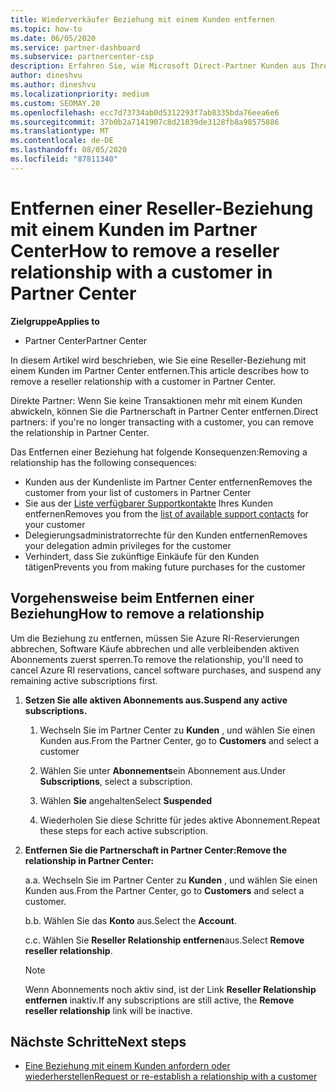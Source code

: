 ```yaml
---
title: Wiederverkäufer Beziehung mit einem Kunden entfernen
ms.topic: how-to
ms.date: 06/05/2020
ms.service: partner-dashboard
ms.subservice: partnercenter-csp
description: Erfahren Sie, wie Microsoft Direct-Partner Kunden aus Ihrer Liste entfernen, Delegierte Administratorrechte entfernen und die Unterstützung für einen Kunden nicht mehr unterstützen oder erwerben können.
author: dineshvu
ms.author: dineshvu
ms.localizationpriority: medium
ms.custom: SEOMAY.20
ms.openlocfilehash: ecc7d73734ab0d5312293f7ab8335bda76eea6e6
ms.sourcegitcommit: 37b0b2a7141907c8d21839de3128fb8a98575886
ms.translationtype: MT
ms.contentlocale: de-DE
ms.lasthandoff: 08/05/2020
ms.locfileid: "87811340"
---
```

# <a name="how-to-remove-a-reseller-relationship-with-a-customer-in-partner-center"></a><span data-ttu-id="0dc49-103">Entfernen einer Reseller-Beziehung mit einem Kunden im Partner Center</span><span class="sxs-lookup"><span data-stu-id="0dc49-103">How to remove a reseller relationship with a customer in Partner Center</span></span>

<span data-ttu-id="0dc49-104">**Zielgruppe**</span><span class="sxs-lookup"><span data-stu-id="0dc49-104">**Applies to**</span></span>

- <span data-ttu-id="0dc49-105">Partner Center</span><span class="sxs-lookup"><span data-stu-id="0dc49-105">Partner Center</span></span>

<span data-ttu-id="0dc49-106">In diesem Artikel wird beschrieben, wie Sie eine Reseller-Beziehung mit einem Kunden im Partner Center entfernen.</span><span class="sxs-lookup"><span data-stu-id="0dc49-106">This article describes how to remove a reseller relationship with a customer in Partner Center.</span></span>

<span data-ttu-id="0dc49-107">Direkte Partner: Wenn Sie keine Transaktionen mehr mit einem Kunden abwickeln, können Sie die Partnerschaft in Partner Center entfernen.</span><span class="sxs-lookup"><span data-stu-id="0dc49-107">Direct partners: if you're no longer transacting with a customer, you can remove the relationship in Partner Center.</span></span>

<span data-ttu-id="0dc49-108">Das Entfernen einer Beziehung hat folgende Konsequenzen:</span><span class="sxs-lookup"><span data-stu-id="0dc49-108">Removing a relationship has the following consequences:</span></span>

- <span data-ttu-id="0dc49-109">Kunden aus der Kundenliste im Partner Center entfernen</span><span class="sxs-lookup"><span data-stu-id="0dc49-109">Removes the customer from your list of customers in Partner Center</span></span>
- <span data-ttu-id="0dc49-110">Sie aus der [Liste verfügbarer Supportkontakte](assign-support-contacts.md) Ihres Kunden entfernen</span><span class="sxs-lookup"><span data-stu-id="0dc49-110">Removes you from the [list of available support contacts](assign-support-contacts.md) for your customer</span></span>
- <span data-ttu-id="0dc49-111">Delegierungsadministratorrechte für den Kunden entfernen</span><span class="sxs-lookup"><span data-stu-id="0dc49-111">Removes your delegation admin privileges for the customer</span></span>
- <span data-ttu-id="0dc49-112">Verhindert, dass Sie zukünftige Einkäufe für den Kunden tätigen</span><span class="sxs-lookup"><span data-stu-id="0dc49-112">Prevents you from making future purchases for the customer</span></span>

## <a name="how-to-remove-a-relationship"></a><span data-ttu-id="0dc49-113">Vorgehensweise beim Entfernen einer Beziehung</span><span class="sxs-lookup"><span data-stu-id="0dc49-113">How to remove a relationship</span></span>

<span data-ttu-id="0dc49-114">Um die Beziehung zu entfernen, müssen Sie Azure RI-Reservierungen abbrechen, Software Käufe abbrechen und alle verbleibenden aktiven Abonnements zuerst sperren.</span><span class="sxs-lookup"><span data-stu-id="0dc49-114">To remove the relationship, you'll need to cancel Azure RI reservations, cancel software purchases, and suspend any remaining active subscriptions first.</span></span>

1. <span data-ttu-id="0dc49-115">**Setzen Sie alle aktiven Abonnements aus.**</span><span class="sxs-lookup"><span data-stu-id="0dc49-115">**Suspend any active subscriptions.**</span></span>

   1. <span data-ttu-id="0dc49-116">Wechseln Sie im Partner Center zu **Kunden** , und wählen Sie einen Kunden aus.</span><span class="sxs-lookup"><span data-stu-id="0dc49-116">From the Partner Center, go to **Customers** and select a customer</span></span>

   2. <span data-ttu-id="0dc49-117">Wählen Sie unter **Abonnements**ein Abonnement aus.</span><span class="sxs-lookup"><span data-stu-id="0dc49-117">Under **Subscriptions**, select a subscription.</span></span>

   3. <span data-ttu-id="0dc49-118">Wählen **Sie** angehalten</span><span class="sxs-lookup"><span data-stu-id="0dc49-118">Select **Suspended**</span></span>

   4. <span data-ttu-id="0dc49-119">Wiederholen Sie diese Schritte für jedes aktive Abonnement.</span><span class="sxs-lookup"><span data-stu-id="0dc49-119">Repeat these steps for each active subscription.</span></span>

2. <span data-ttu-id="0dc49-120">**Entfernen Sie die Partnerschaft in Partner Center:**</span><span class="sxs-lookup"><span data-stu-id="0dc49-120">**Remove the relationship in Partner Center:**</span></span>

   <span data-ttu-id="0dc49-121">a.</span><span class="sxs-lookup"><span data-stu-id="0dc49-121">a.</span></span> <span data-ttu-id="0dc49-122">Wechseln Sie im Partner Center zu **Kunden** , und wählen Sie einen Kunden aus.</span><span class="sxs-lookup"><span data-stu-id="0dc49-122">From the Partner Center, go to **Customers** and select a customer.</span></span>

   <span data-ttu-id="0dc49-123">b.</span><span class="sxs-lookup"><span data-stu-id="0dc49-123">b.</span></span> <span data-ttu-id="0dc49-124">Wählen Sie das **Konto** aus.</span><span class="sxs-lookup"><span data-stu-id="0dc49-124">Select the **Account**.</span></span>

   <span data-ttu-id="0dc49-125">c.</span><span class="sxs-lookup"><span data-stu-id="0dc49-125">c.</span></span> <span data-ttu-id="0dc49-126">Wählen Sie **Reseller Relationship entfernen**aus.</span><span class="sxs-lookup"><span data-stu-id="0dc49-126">Select **Remove reseller relationship**.</span></span>

   > [!NOTE]
   > <span data-ttu-id="0dc49-127">Wenn Abonnements noch aktiv sind, ist der Link **Reseller Relationship entfernen** inaktiv.</span><span class="sxs-lookup"><span data-stu-id="0dc49-127">If any subscriptions are still active, the **Remove reseller relationship** link will be inactive.</span></span>

## <a name="next-steps"></a><span data-ttu-id="0dc49-128">Nächste Schritte</span><span class="sxs-lookup"><span data-stu-id="0dc49-128">Next steps</span></span>

- [<span data-ttu-id="0dc49-129">Eine Beziehung mit einem Kunden anfordern oder wiederherstellen</span><span class="sxs-lookup"><span data-stu-id="0dc49-129">Request or re-establish a relationship with a customer</span></span>](request-a-relationship-with-a-customer.md)
